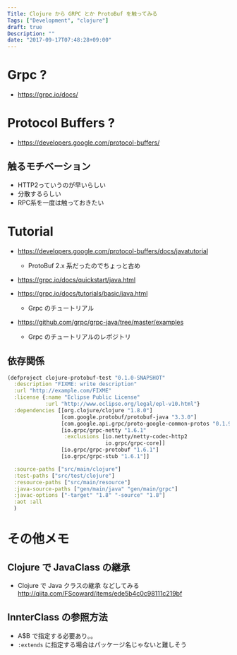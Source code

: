 ```yaml
---
Title: Clojure から GRPC とか ProtoBuf を触ってみる
Tags: ["Development", "clojure"]
draft: true
Description: ""
date: "2017-09-17T07:48:28+09:00"
---
```


# Grpc ?

- https://grpc.io/docs/

# Protocol Buffers ?

- https://developers.google.com/protocol-buffers/

## 触るモチベーション

- HTTP2っていうのが早いらしい
- 分散するらしい
- RPC系を一度は触っておきたい

# Tutorial

- https://developers.google.com/protocol-buffers/docs/javatutorial

  - ProtoBuf 2.x 系だったのでちょっと古め

- https://grpc.io/docs/quickstart/java.html
- https://grpc.io/docs/tutorials/basic/java.html

  - Grpc のチュートリアル

- https://github.com/grpc/grpc-java/tree/master/examples

  - Grpc のチュートリアルのレポジトリ

## 依存関係

```clojure
(defproject clojure-protobuf-test "0.1.0-SNAPSHOT"
  :description "FIXME: write description"
  :url "http://example.com/FIXME"
  :license {:name "Eclipse Public License"
            :url "http://www.eclipse.org/legal/epl-v10.html"}
  :dependencies [[org.clojure/clojure "1.8.0"]
                 [com.google.protobuf/protobuf-java "3.3.0"]
                 [com.google.api.grpc/proto-google-common-protos "0.1.9"]
                 [io.grpc/grpc-netty "1.6.1"
                  :exclusions [io.netty/netty-codec-http2
                               io.grpc/grpc-core]]
                 [io.grpc/grpc-protobuf "1.6.1"]
                 [io.grpc/grpc-stub "1.6.1"]]

  :source-paths ["src/main/clojure"]
  :test-paths ["src/test/clojure"]
  :resource-paths ["src/main/resource"]
  :java-source-paths ["gen/main/java" "gen/main/grpc"]
  :javac-options ["-target" "1.8" "-source" "1.8"]
  :aot :all
  )
```


# その他メモ

## Clojure で JavaClass の継承

- Clojure で Java クラスの継承 などしてみる
  http://qiita.com/FScoward/items/ede5b4c0c98111c219bf

## InnterClass の参照方法

- A$B で指定する必要あり。。
- `:extends` に指定する場合はパッケージ名じゃないと難しそう
